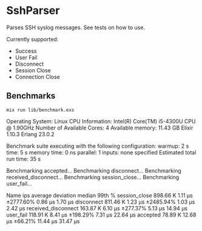 # SshParser

Parses SSH syslog messages.
See tests on how to use.

Currently supported:
  - Success
  - User Fail
  - Disconnect
  - Session Close
  - Connection Close

## Benchmarks

`mix run lib/benchmark.exs`

Operating System: Linux
CPU Information: Intel(R) Core(TM) i5-4300U CPU @ 1.90GHz
Number of Available Cores: 4
Available memory: 11.43 GB
Elixir 1.10.3
Erlang 23.0.2

Benchmark suite executing with the following configuration:
warmup: 2 s
time: 5 s
memory time: 0 ns
parallel: 1
inputs: none specified
Estimated total run time: 35 s

Benchmarking accepted...
Benchmarking disconnect...
Benchmarking received_disconnect...
Benchmarking session_close...
Benchmarking user_fail...

Name                          ips        average  deviation         median         99th %
session_close            898.66 K        1.11 μs  ±2777.60%        0.86 μs        1.70 μs
disconnect               811.46 K        1.23 μs  ±2485.94%        1.03 μs        2.42 μs
received_disconnect      163.87 K        6.10 μs   ±277.37%        5.13 μs       14.94 μs
user_fail                118.91 K        8.41 μs   ±198.29%        7.31 μs       22.64 μs
accepted                  78.89 K       12.68 μs    ±66.21%       11.44 μs       31.47 μs
